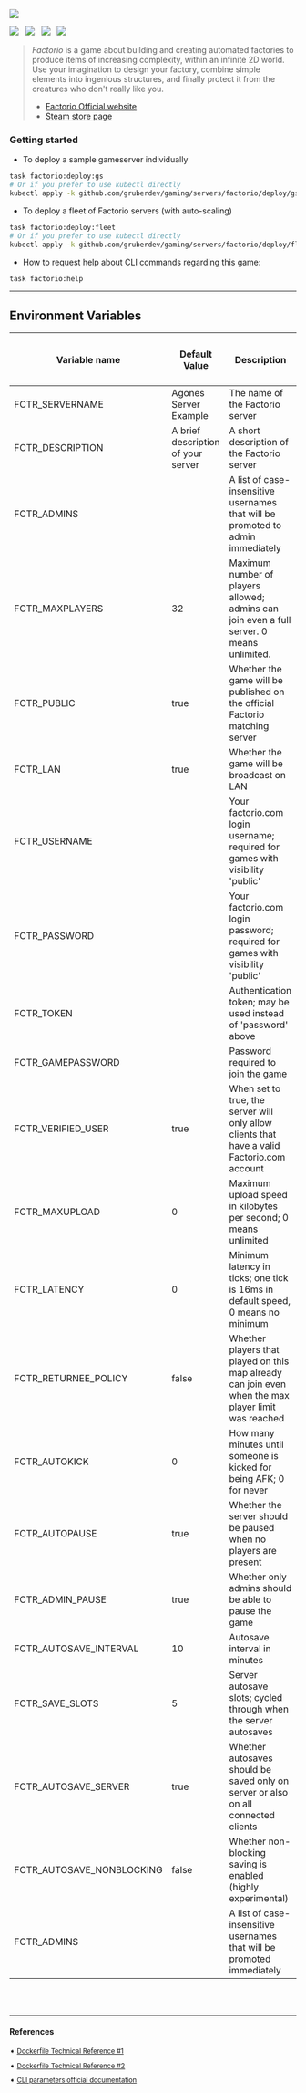 ![](https://wiki.factorio.com/images/Factorio-logo.png)

![][badge-img] &nbsp; ![][size-badge] &nbsp; ![][pulls-badge] &nbsp; ![][status-badge]

> *Factorio* is a game about building and creating automated factories to produce items of increasing complexity, within an infinite 2D world. Use your imagination to design your factory, combine simple elements into ingenious structures, and finally protect it from the creatures who don't really like you.
>
>
> - [Factorio Official website][website-uri]
> - [Steam store page][steam-uri]

### Getting started

- To deploy a sample gameserver individually
```bash
task factorio:deploy:gs
# Or if you prefer to use kubectl directly
kubectl apply -k github.com/gruberdev/gaming/servers/factorio/deploy/gs
```

- To deploy a fleet of Factorio servers (with auto-scaling)
```bash
task factorio:deploy:fleet
# Or if you prefer to use kubectl directly
kubectl apply -k github.com/gruberdev/gaming/servers/factorio/deploy/fleet
```

- How to request help about CLI commands regarding this game:

```bash
task factorio:help
```

---

## Environment Variables

| <h4>Variable name</h4>    | <h4>**Default Value**</h4> | <h4>**Description**</h4> |
|----------------------------|-------------------|-----------------|
|  FCTR_SERVERNAME           | Agones Server Example | The name of the Factorio server |
|  FCTR_DESCRIPTION          | A brief description of your server | A short description of the Factorio server |
|  FCTR_ADMINS               |                   | A list of case-insensitive usernames that will be promoted to admin immediately |
|  FCTR_MAXPLAYERS           | 32                | Maximum number of players allowed; admins can join even a full server. 0 means unlimited. |
|  FCTR_PUBLIC               | true              | Whether the game will be published on the official Factorio matching server |
|  FCTR_LAN                  | true              | Whether the game will be broadcast on LAN |
|  FCTR_USERNAME             |                   | Your factorio.com login username; required for games with visibility 'public' |
|  FCTR_PASSWORD             |                   | Your factorio.com login password; required for games with visibility 'public' |
|  FCTR_TOKEN                |                   | Authentication token; may be used instead of 'password' above |
|  FCTR_GAMEPASSWORD         |                   | Password required to join the game |
|  FCTR_VERIFIED_USER        | true              | When set to true, the server will only allow clients that have a valid Factorio.com account |
|  FCTR_MAXUPLOAD            | 0                 | Maximum upload speed in kilobytes per second; 0 means unlimited |
|  FCTR_LATENCY              | 0                 | Minimum latency in ticks; one tick is 16ms in default speed, 0 means no minimum |
|  FCTR_RETURNEE_POLICY      | false             | Whether players that played on this map already can join even when the max player limit was reached |
|  FCTR_AUTOKICK             | 0                 | How many minutes until someone is kicked for being AFK; 0 for never |
|  FCTR_AUTOPAUSE            | true              | Whether the server should be paused when no players are present |
|  FCTR_ADMIN_PAUSE          | true              | Whether only admins should be able to pause the game |
|  FCTR_AUTOSAVE_INTERVAL    | 10                | Autosave interval in minutes |
|  FCTR_SAVE_SLOTS           | 5                 | Server autosave slots; cycled through when the server autosaves |
|  FCTR_AUTOSAVE_SERVER      | true              | Whether autosaves should be saved only on server or also on all connected clients |
|  FCTR_AUTOSAVE_NONBLOCKING | false             | Whether non-blocking saving is enabled (highly experimental) |
|  FCTR_ADMINS               |                   | A list of case-insensitive usernames that will be promoted immediately |



<br>
<br>

---

#### References

<sub>

➧   [Dockerfile Technical Reference #1][repo-1]

➧   [Dockerfile Technical Reference #2][repo-2]

➧   [CLI parameters official documentation][cli-args-uri]

</sub>

[repo-1]: https://github.com/goofball222/factorio
[repo-2]: https://github.com/mikkilevon/headless-factorio-docker
[cli-args-uri]: https://wiki.factorio.com/Command_line_parameters
[badge-img]: https://img.shields.io/docker/v/grubertech/factorio?arch=amd64&label=latest%20version&sort=date&style=flat-square
[size-badge]: https://img.shields.io/docker/image-size/grubertech/factorio?label=image%20size&sort=date&style=flat-square
[pulls-badge]: https://img.shields.io/docker/pulls/grubertech/factorio.svg?style=flat-square
[status-badge]: https://img.shields.io/maintenance/yes/2023?style=flat-square
[steam-uri]: https://store.steampowered.com/app/427520/Factorio
[website-uri]: https://www.factorio.com/
